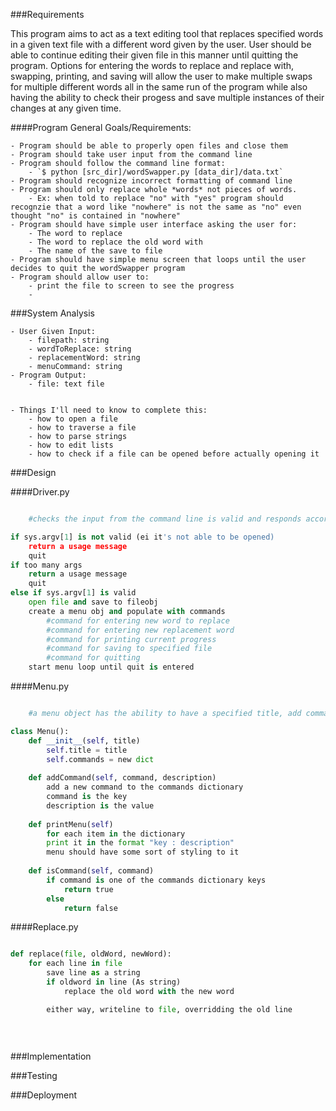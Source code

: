 ###Requirements

This program aims to act as a text editing tool that replaces specified words in a given text file with a different word given by the user. User should be able to continue editing their given file in this manner until quitting the program. Options for entering the words to replace and replace with, swapping, printing, and saving will allow the user to make multiple swaps for multiple different words all in the same run of the program while also having the ability to check their progess and save multiple instances of their changes at any given time.

####Program General Goals/Requirements:

	- Program should be able to properly open files and close them
	- Program should take user input from the command line
	- Program should follow the command line format:
		- `$ python [src_dir]/wordSwapper.py [data_dir]/data.txt` 
	- Program should recognize incorrect formatting of command line
	- Program should only replace whole *words* not pieces of words.
		- Ex: when told to replace "no" with "yes" program should recognzie that a word like "nowhere" is not the same as "no" even thought "no" is contained in "nowhere"
	- Program should have simple user interface asking the user for:
		- The word to replace
		- The word to replace the old word with
		- The name of the save to file
	- Program should have simple menu screen that loops until the user decides to quit the wordSwapper program
	- Program should allow user to:
		- print the file to screen to see the progress
		- 


###System Analysis
	
	- User Given Input:
		- filepath: string
		- wordToReplace: string
		- replacementWord: string
		- menuCommand: string
	- Program Output:
		- file: text file


	- Things I'll need to know to complete this:
		- how to open a file
		- how to traverse a file
		- how to parse strings
		- how to edit lists
		- how to check if a file can be opened before actually opening it
	

###Design

####Driver.py

```python 

	#checks the input from the command line is valid and responds accordingly

if sys.argv[1] is not valid (ei it's not able to be opened)
	return a usage message
	quit
if too many args
	return a usage message
	quit
else if sys.argv[1] is valid
	open file and save to fileobj
	create a menu obj and populate with commands
		#command for entering new word to replace
		#command for entering new replacement word
		#command for printing current progress 
		#command for saving to specified file
		#command for quitting
	start menu loop until quit is entered	

```


####Menu.py

```python 

	#a menu object has the ability to have a specified title, add commands to it's list, print itself, and possibly take commands?

class Menu():
	def __init__(self, title)
		self.title = title
		self.commands = new dict
	
	def addCommand(self, command, description)
		add a new command to the commands dictionary
		command is the key
		description is the value
	
	def printMenu(self)
		for each item in the dictionary
		print it in the format "key : description"
		menu should have some sort of styling to it
	
	def isCommand(self, command)
		if command is one of the commands dictionary keys 
			return true
		else 
			return false 

```


####Replace.py

```python

def replace(file, oldWord, newWord):
	for each line in file
		save line as a string
		if oldword in line (As string)
			replace the old word with the new word 

		either way, writeline to file, overridding the old line
			
				
			


```



###Implementation

###Testing

###Deployment
